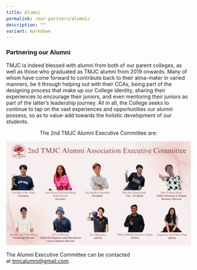 ```yaml
---
title: Alumni
permalink: /our-partners/alumni/
description: ""
variant: markdown
---
```

### Partnering our Alumni

TMJC is indeed blessed with alumni from both of our parent colleges, as well as those who graduated as TMJC alumni from 2019 onwards. Many of whom have come forward to contribute back to their alma-mater in varied manners, be it through helping out with their CCAs, being part of the designing process that make up our College identity, sharing their experiences to encourage their juniors, and even mentoring their juniors as part of the latter’s leadership journey. All in all, the College seeks to continue to tap on the vast experiences and opportunities our alumni possess, so as to value-add towards the holistic development of our students.

<center>The 2nd TMJC Alumni Executive Committee are: </center>

![](/images/Our%20Partners/Alumni/2nd_TMJC_Alumni_Association_Executive_Committee__1_.jpg)

The Alumni Executive Committee can be contacted at&nbsp;[tmjcalumni@gmail.com](mailto:tmjcalumni@gmail.com).